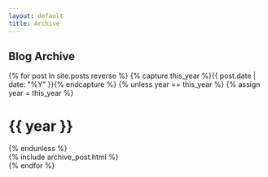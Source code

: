 ```yaml
---
layout: default
title: Archive
---
```


## Blog Archive

<div id="blog-archives">
{% for post in site.posts reverse %}
{% capture this_year %}{{ post.date | date: "%Y" }}{% endcapture %}
{% unless year == this_year %}
  {% assign year = this_year %}
  <h1>{{ year }}</h1>
{% endunless %}
<article>
  {% include archive_post.html %}
</article>
{% endfor %}
</div>

